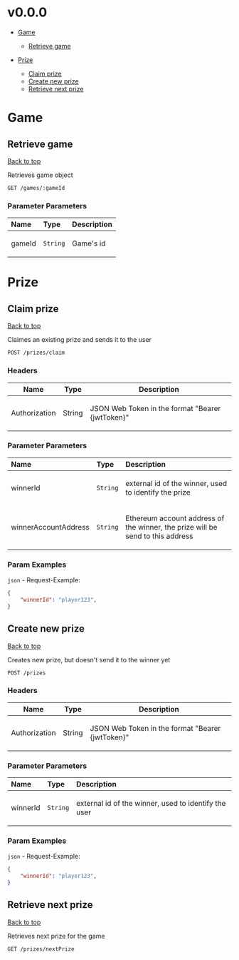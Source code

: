<a name="top"></a>
#  v0.0.0



- [Game](#Game)
	- [Retrieve game](#Retrieve-game)
	
- [Prize](#Prize)
	- [Claim  prize](#Claim-prize)
	- [Create new prize](#Create-new-prize)
	- [Retrieve next prize](#Retrieve-next-prize)
	

# <a name='Game'></a> Game

## <a name='Retrieve-game'></a> Retrieve game
[Back to top](#top)

<p>Retrieves game object</p>

```
GET /games/:gameId
```

### Parameter Parameters
| Name     | Type       | Description                           |
|:---------|:-----------|:--------------------------------------|
| gameId | `String` | <p>Game's id</p> |


# <a name='Prize'></a> Prize

## <a name='Claim-prize'></a> Claim  prize
[Back to top](#top)

<p>Claimes an existing prize and sends it to the user</p>

```
POST /prizes/claim
```
### Headers
| Name    | Type      | Description                          |
|---------|-----------|--------------------------------------|
| Authorization | String | <p>JSON Web Token in the format &quot;Bearer {jwtToken}&quot;</p>|

### Parameter Parameters
| Name     | Type       | Description                           |
|:---------|:-----------|:--------------------------------------|
| winnerId | `String` | <p>external id of the winner, used to identify the prize</p> |
| winnerAccountAddress | `String` | <p>Ethereum account address of the winner, the prize will be send to this address</p> |

### Param Examples
`json` - Request-Example:

```json
{
    "winnerId": "player123",
}
```

## <a name='Create-new-prize'></a> Create new prize
[Back to top](#top)

<p>Creates new prize, but doesn't send it to the winner yet</p>

```
POST /prizes
```
### Headers
| Name    | Type      | Description                          |
|---------|-----------|--------------------------------------|
| Authorization | String | <p>JSON Web Token in the format &quot;Bearer {jwtToken}&quot;</p>|

### Parameter Parameters
| Name     | Type       | Description                           |
|:---------|:-----------|:--------------------------------------|
| winnerId | `String` | <p>external id of the winner, used to identify the user</p> |

### Param Examples
`json` - Request-Example:

```json
{
    "winnerId": "player123",
}
```

## <a name='Retrieve-next-prize'></a> Retrieve next prize
[Back to top](#top)

<p>Retrieves next prize for the game</p>

```
GET /prizes/nextPrize
```



